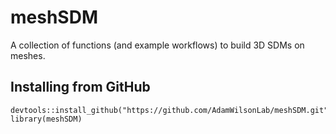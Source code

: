
# meshSDM

A collection of functions (and example workflows) to build 3D SDMs on meshes. 


## Installing from GitHub
```
devtools::install_github("https://github.com/AdamWilsonLab/meshSDM.git")
library(meshSDM)
```
